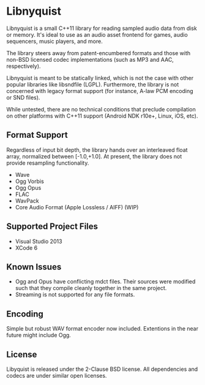 # Libnyquist
Libnyquist is a small C++11 library for reading sampled audio data from disk or memory. It's ideal to use as an audio asset frontend for games, audio sequencers, music players, and more.

The library steers away from patent-encumbered formats and those with non-BSD licensed codec implementations (such as MP3 and AAC, respectively). 

Libnyquist is meant to be statically linked, which is not the case with other popular libraries like libsndfile (LGPL). Furthermore, the library is not concerned with legacy format support (for instance, A-law PCM encoding or SND files). 
 
While untested, there are no technical conditions that preclude compilation on other platforms with C++11 support (Android NDK r10e+, Linux, iOS, etc).

## Format Support

Regardless of input bit depth, the library hands over an interleaved float array, normalized between [-1.0,+1.0]. At present, the library does not provide resampling functionality. 

* Wave
* Ogg Vorbis
* Ogg Opus
* FLAC
* WavPack
* Core Audio Format (Apple Lossless / AIFF) (WIP)

## Supported Project Files
* Visual Studio 2013
* XCode 6

## Known Issues
* Ogg and Opus have conflicting mdct files. Their sources were modified such that they compile cleanly together in the same project.
* Streaming is not supported for any file formats.

## Encoding
Simple but robust WAV format encoder now included. Extentions in the near future might include Ogg. 

## License
Libyquist is released under the 2-Clause BSD license. All dependencies and codecs are under similar open licenses.
